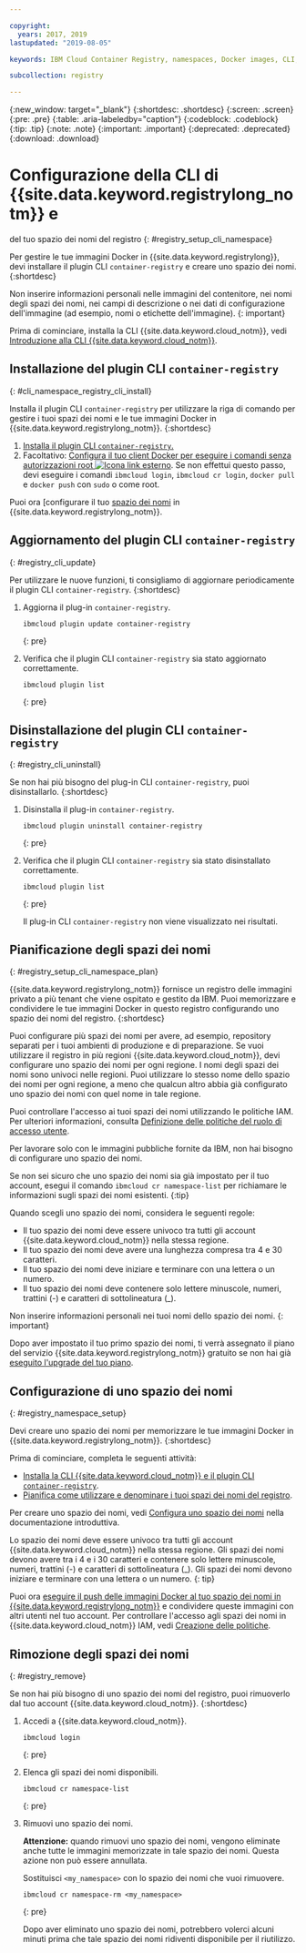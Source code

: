 ```yaml
---

copyright:
  years: 2017, 2019
lastupdated: "2019-08-05"

keywords: IBM Cloud Container Registry, namespaces, Docker images, CLI, commands, installing, registry CLI, removing namespaces, 

subcollection: registry

---
```


{:new_window: target="_blank"}
{:shortdesc: .shortdesc}
{:screen: .screen}
{:pre: .pre}
{:table: .aria-labeledby="caption"}
{:codeblock: .codeblock}
{:tip: .tip}
{:note: .note}
{:important: .important}
{:deprecated: .deprecated}
{:download: .download}

# Configurazione della CLI di {{site.data.keyword.registrylong_notm}} e
del tuo spazio dei nomi del registro
{: #registry_setup_cli_namespace}

Per gestire le tue immagini Docker in {{site.data.keyword.registrylong}}, devi installare il plugin CLI `container-registry` e creare uno spazio dei nomi.
{:shortdesc}

Non inserire informazioni personali nelle immagini del contenitore, nei nomi degli spazi dei nomi, nei campi di descrizione o nei dati di configurazione dell'immagine (ad esempio, nomi o etichette dell'immagine).
{: important}

Prima di cominciare, installa la CLI {{site.data.keyword.cloud_notm}}, vedi [Introduzione alla CLI {{site.data.keyword.cloud_notm}}](/docs/cli?topic=cloud-cli-getting-started).

## Installazione del plugin CLI `container-registry`
{: #cli_namespace_registry_cli_install}

Installa il plugin CLI `container-registry` per utilizzare la riga di comando per gestire i tuoi spazi dei nomi e le tue immagini Docker in {{site.data.keyword.registrylong_notm}}.
{:shortdesc}

1. [Installa il plugin CLI `container-registry`.](/docs/services/Registry?topic=registry-getting-started#gs_registry_cli_install)
2. Facoltativo: [Configura il tuo client Docker per eseguire i comandi senza autorizzazioni root ![Icona link esterno](../../icons/launch-glyph.svg "Icona link esterno")](https://docs.docker.com/install/linux/linux-postinstall/). Se non effettui questo passo, devi eseguire i comandi `ibmcloud login`, `ibmcloud cr login`, `docker pull` e `docker push` con `sudo` o come root.

Puoi ora [configurare il tuo [spazio dei nomi](#registry_namespace_setup) in {{site.data.keyword.registrylong_notm}}.

## Aggiornamento del plugin CLI `container-registry`
{: #registry_cli_update}

Per utilizzare le nuove funzioni, ti consigliamo di aggiornare periodicamente il plugin CLI `container-registry`.
{:shortdesc}

1. Aggiorna il plug-in `container-registry`.

    ```
    ibmcloud plugin update container-registry
    ```
    {: pre}

2. Verifica che il plugin CLI `container-registry` sia stato aggiornato correttamente.

    ```
    ibmcloud plugin list
    ```
     {: pre}

## Disinstallazione del plugin CLI `container-registry`
{: #registry_cli_uninstall}

Se non hai più bisogno del plug-in CLI `container-registry`, puoi disinstallarlo.
{:shortdesc}

1. Disinstalla il plug-in `container-registry`.

    ```
    ibmcloud plugin uninstall container-registry
    ```
    {: pre}

2. Verifica che il plugin CLI `container-registry` sia stato disinstallato correttamente.

    ```
    ibmcloud plugin list
    ```
    {: pre}

    Il plug-in CLI `container-registry` non viene visualizzato nei risultati.

## Pianificazione degli spazi dei nomi
{: #registry_setup_cli_namespace_plan}

{{site.data.keyword.registrylong_notm}} fornisce un registro delle immagini privato
a più tenant che viene ospitato e gestito da IBM. Puoi memorizzare e condividere le tue immagini Docker in questo registro configurando uno spazio dei nomi del registro.
{:shortdesc}

Puoi configurare più spazi dei nomi per avere, ad esempio, repository separati per i tuoi
ambienti di produzione e di preparazione. Se vuoi utilizzare il registro in più regioni {{site.data.keyword.cloud_notm}}, devi configurare uno spazio dei nomi per
ogni regione. I nomi degli spazi dei nomi sono univoci nelle regioni. Puoi utilizzare lo stesso nome dello spazio dei nomi per ogni regione, a meno che
qualcun altro abbia già configurato uno spazio dei nomi con quel nome in tale regione.

Puoi controllare l'accesso ai tuoi spazi dei nomi utilizzando le politiche IAM. Per ulteriori informazioni, consulta [Definizione delle politiche del ruolo di accesso utente](/docs/services/Registry?topic=registry-user#user).

Per lavorare solo con le immagini pubbliche fornite da IBM, non hai bisogno di configurare uno
spazio dei nomi.

Se non sei sicuro che uno spazio dei nomi sia già impostato per il tuo account, esegui il comando `ibmcloud cr namespace-list` per richiamare le informazioni sugli spazi dei nomi esistenti.
{:tip}

Quando scegli uno spazio dei nomi, considera le seguenti regole:

- Il tuo spazio dei nomi deve essere univoco tra tutti gli account {{site.data.keyword.cloud_notm}} nella stessa regione.
- Il tuo spazio dei nomi deve avere una lunghezza compresa tra 4 e 30 caratteri.
- Il tuo spazio dei nomi deve iniziare e terminare con una lettera o un numero.
- Il tuo spazio dei nomi deve contenere solo lettere minuscole, numeri, trattini (-) e caratteri di sottolineatura (_).

Non inserire informazioni personali nei tuoi nomi dello spazio dei nomi.
{: important}

Dopo aver impostato il tuo primo spazio dei nomi, ti verrà assegnato il piano del servizio {{site.data.keyword.registrylong_notm}}
gratuito se non hai già [eseguito l'upgrade del tuo piano](/docs/services/Registry?topic=registry-registry_overview#registry_plan_upgrade).

## Configurazione di uno spazio dei nomi
{: #registry_namespace_setup}

Devi creare uno spazio dei nomi per memorizzare le tue immagini Docker in {{site.data.keyword.registrylong_notm}}.
{:shortdesc}

Prima di cominciare, completa le seguenti attività:

- [Installa la CLI {{site.data.keyword.cloud_notm}} e il plugin CLI `container-registry`](/docs/services/Registry?topic=registry-getting-started#gs_registry_cli_install).
- [Pianifica come utilizzare e denominare i tuoi spazi dei nomi del registro](#registry_setup_cli_namespace_plan).

Per creare uno spazio dei nomi, vedi [Configura uno spazio dei nomi](/docs/services/Registry?topic=registry-getting-started#gs_registry_namespace_add) nella documentazione introduttiva.

Lo spazio dei nomi deve essere univoco tra tutti gli account {{site.data.keyword.cloud_notm}} nella stessa regione. Gli spazi dei nomi devono avere tra i 4 e i 30 caratteri e contenere solo lettere minuscole, numeri, trattini (-) e caratteri di sottolineatura (_). Gli spazi dei nomi devono iniziare e terminare con una lettera o un numero.
{: tip}

Puoi ora [eseguire il push delle immagini Docker al tuo spazio dei nomi in {{site.data.keyword.registrylong_notm}}](/docs/services/Registry?topic=registry-registry_images_#registry_images_pushing_namespace) e condividere queste immagini con altri utenti nel tuo account. Per controllare l'accesso agli spazi dei nomi in {{site.data.keyword.cloud_notm}} IAM, vedi [Creazione delle politiche](/docs/services/Registry?topic=registry-user#create).

## Rimozione degli spazi dei nomi
{: #registry_remove}

Se non hai più bisogno di uno spazio dei nomi del registro, puoi rimuoverlo dal tuo account {{site.data.keyword.cloud_notm}}.
{:shortdesc}

1. Accedi a {{site.data.keyword.cloud_notm}}.

    ```
    ibmcloud login
    ```
    {: pre}

2. Elenca gli spazi dei nomi disponibili.

    ```
    ibmcloud cr namespace-list
    ```
    {: pre}

3. Rimuovi uno spazio dei nomi.

    **Attenzione:** quando rimuovi uno spazio dei nomi, vengono eliminate anche tutte le immagini memorizzate in tale spazio dei nomi. Questa azione non può essere annullata.

    Sostituisci `<my_namespace>` con lo spazio dei nomi che vuoi rimuovere.

    ```
    ibmcloud cr namespace-rm <my_namespace>
    ```
    {: pre}

    Dopo aver eliminato uno spazio dei nomi, potrebbero volerci alcuni minuti prima che tale spazio dei nomi ridiventi disponibile per il riutilizzo.
